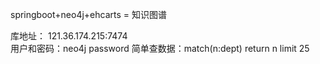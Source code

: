 springboot+neo4j+ehcarts = 知识图谱

库地址： 121.36.174.215:7474     
        用户和密码：neo4j  password
        简单查数据：match(n:dept) return n limit 25
        
        
